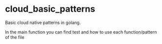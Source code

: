 # cloud_basic_patterns

Basic cloud native patterns in golang.

In the main function you can find test and how to use each function/pattern of the file
